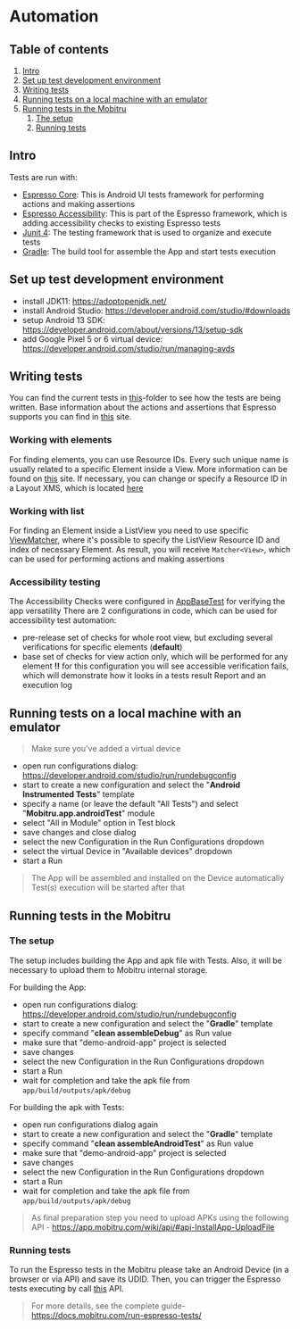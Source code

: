 # Automation

## Table of contents
1. [Intro](#intro)
1. [Set up test development environment](#set-up-test-development-environment)
1. [Writing tests](#writing-tests)
1. [Running tests on a local machine with an emulator](#running-tests-on-a-local-machine-with-an-emulator)
1. [Running tests in the Mobitru](#running-tests-in-the-mobitru)
    1. [The setup](#the-setup)
    1. [Running tests](#running-tests)


## Intro
Tests are run with:

* [Espresso Core](https://developer.android.com/training/testing/espresso): This is Android UI tests framework for performing actions and making assertions 
* [Espresso Accessibility](https://developer.android.com/training/testing/espresso/accessibility-checking): This is part of the Espresso framework, which is adding accessibility checks to existing Espresso tests  
* [Junit 4](https://junit.org/junit4/): The testing framework that is used to organize and execute tests
* [Gradle](https://gradle.org/): The build tool for assemble the App and start tests execution


## Set up test development environment

- install JDK11: https://adoptopenjdk.net/
- install Android Studio: https://developer.android.com/studio/#downloads
- setup Android 13 SDK: https://developer.android.com/about/versions/13/setup-sdk
- add Google Pixel 5 or 6 virtual device: https://developer.android.com/studio/run/managing-avds

## Writing tests
You can find the current tests in [this](../app/src/androidTest/java/com/epam/mobitru)-folder to see how the tests are being written. Base information about the
actions and assertions that Espresso supports you can find in [this](https://developer.android.com/training/testing/espresso/basics) site.

### Working with elements
For finding elements, you can use Resource IDs. Every such unique name is usually related to a specific Element inside a View.
More information can be found on [this](https://developer.android.com/guide/topics/resources/layout-resource#idvalue) site.
If necessary, you can change or specify a Resource ID in a Layout XMS, which is located [here](../app/src/main/res/layout) 

### Working with list
For finding an Element inside a ListView you need to use specific [ViewMatcher](../app/src/androidTest/java/com/epam/mobitru/matchers/RViewMatcher.java), 
where it's possible to specify the ListView Resource ID and index of necessary Element. As result, you will receive ```Matcher<View>```, which can be used for performing actions and making assertions

### Accessibility testing
The Accessibility Checks were configured in [AppBaseTest](../app/src/androidTest/java/com/epam/mobitru/AppBaseTest.java) for verifying the app versatility
There are 2 configurations in code, which can be used for accessibility test automation:
- pre-release set of checks for whole root view, but excluding several verifications for specific elements (**default**)
- base set of checks for view action only, which will be performed for any element
**!!** for this configuration you will see accessible verification fails, which will demonstrate how it looks in a tests result Report and an execution log  

## Running tests on a local machine with an emulator
> Make sure you've added a virtual device

- open run configurations dialog: https://developer.android.com/studio/run/rundebugconfig
- start to create a new configuration and select the "**Android Instrumented Tests**" template
- specify a name (or leave the default "All Tests") and select "**Mobitru.app.androidTest**" module
- select "All in Module" option in Test block
- save changes and close dialog
- select the new Configuration in the Run Configurations dropdown
- select the virtual Device in "Available devices" dropdown
- start a Run

> The App will be assembled and installed on the Device automatically
> Test(s) execution will be started after that

## Running tests in the Mobitru

### The setup
The setup includes building the App and apk file with Tests.
Also, it will be necessary to upload them to Mobitru internal storage.

For building the App:

- open run configurations dialog: https://developer.android.com/studio/run/rundebugconfig
- start to create a new configuration and select the "**Gradle**" template
- specify command "**clean assembleDebug**" as Run value
- make sure that "demo-android-app" project is selected
- save changes
- select the new Configuration in the Run Configurations dropdown
- start a Run
- wait for completion and take the apk file from `app/build/outputs/apk/debug`

For building the apk with Tests:

- open run configurations dialog again
- start to create a new configuration and select the "**Gradle**" template
- specify command "**clean assembleAndroidTest**" as Run value
- make sure that "demo-android-app" project is selected
- save changes
- select the new Configuration in the Run Configurations dropdown
- start a Run
- wait for completion and take the apk file from `app/build/outputs/apk/debug`

> As final preparation step you need to upload APKs using the following API - https://app.mobitru.com/wiki/api/#api-InstallApp-UploadFile

### Running tests
To run the Espresso tests in the Mobitru please take an Android Device (in a browser or via API) and save its UDID.
Then, you can trigger the Espresso tests executing by call [this](https://app.mobitru.com/wiki/api/#api-Espresso_[experimental]-CreateEspressoTestRun) API.

> For more details, see the complete guide- https://docs.mobitru.com/run-espresso-tests/
